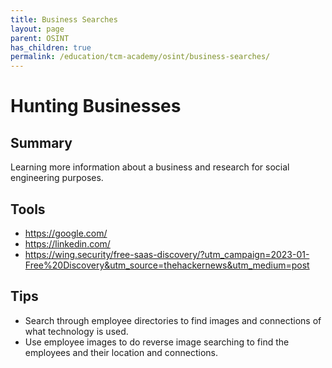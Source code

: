 ```yaml
---
title: Business Searches
layout: page
parent: OSINT
has_children: true
permalink: /education/tcm-academy/osint/business-searches/
---
```


# Hunting Businesses

## Summary

Learning more information about a business and research for social engineering purposes.

## Tools

- https://google.com/
- https://linkedin.com/
- https://wing.security/free-saas-discovery/?utm_campaign=2023-01-Free%20Discovery&utm_source=thehackernews&utm_medium=post

## Tips

- Search through employee directories to find images and connections of what technology is used.
- Use employee images to do reverse image searching to find the employees and their location and connections.
